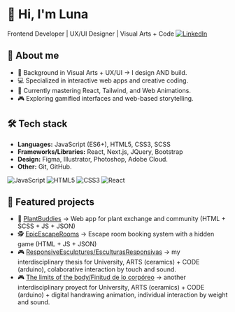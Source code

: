 # 👋 Hi, I'm Luna  
Frontend Developer | UX/UI Designer | Visual Arts + Code
[![LinkedIn](https://img.shields.io/badge/LinkedIn-0077B5?style=for-the-badge&logo=linkedin&logoColor=white)]((https://www.linkedin.com/in/luna-bujalesky-b60561267))

<!--
**LunaBujalesky/LunaBujalesky** is a ✨ _special_ ✨ repository because its `README.md` (this file) appears on your GitHub profile.-->

## 🚀 About me
- 🎨 Background in Visual Arts + UX/UI → I design AND build.
- 💻 Specialized in interactive web apps and creative coding.
- 🌱 Currently mastering React, Tailwind, and Web Animations.
- 🎮 Exploring gamified interfaces and web-based storytelling.
 
## 🛠️ Tech stack
- **Languages:** JavaScript (ES6+), HTML5, CSS3, SCSS
- **Frameworks/Libraries:** React, Next.js, JQuery, Bootstrap
- **Design:** Figma, Illustrator, Photoshop, Adobe Cloud.
- **Other:** Git, GitHub.

![JavaScript](https://img.shields.io/badge/JavaScript-F7DF1E?style=for-the-badge&logo=javascript&logoColor=black)
![HTML5](https://img.shields.io/badge/HTML5-E34F26?style=for-the-badge&logo=html5&logoColor=white)
![CSS3](https://img.shields.io/badge/CSS3-1572B6?style=for-the-badge&logo=css3&logoColor=white)
![React](https://img.shields.io/badge/React-61DAFB?style=for-the-badge&logo=react&logoColor=black)

## 📌 Featured projects
- 🌱 [PlantBuddies]((https://plantbuddiesapp.netlify.app)) → Web app for plant exchange and community (HTML + SCSS + JS + JSON)
- 🕵️ [EpicEscapeRooms]((https://lunabujalesky.github.io/EpicEscapeRooms)) → Escape room booking system with a hidden game (HTML + JS + JSON)
- 🎮 [ResponsiveEsculptures/EsculturasResponsivas]((https://www.youtube.com/watch?v=eLbe9coqZmc)) → my interdisciplinary thesis for University, ARTS (ceramics) + CODE (arduino), colaborative interaction by touch and sound.
- 🎮 [The limits of the body/Finitud de lo corpóreo](https://www.instagram.com/p/C0XX4etv7KJ) → another interdisciplinary proyect for University, ARTS (ceramics) + CODE (arduino) + digital handrawing animation, individual interaction by weight and sound.
